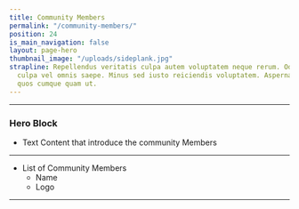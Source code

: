 ```yaml
---
title: Community Members
permalink: "/community-members/"
position: 24
is_main_navigation: false
layout: page-hero
thumbnail_image: "/uploads/sideplank.jpg"
strapline: Repellendus veritatis culpa autem voluptatem neque rerum. Odit eaque voluptatem
  culpa vel omnis saepe. Minus sed iusto reiciendis voluptatem. Aspernatur quia sequi
  quos cumque quam ut.
---
```


***
### Hero Block
+ Text Content that introduce the community Members

***

+ List of Community Members
    + Name
    + Logo

***